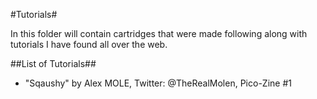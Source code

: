 #Tutorials#

In this folder will contain cartridges that were made following along with tutorials I have found all over the web.


##List of Tutorials##

* "Sqaushy" by Alex MOLE, Twitter: @TheRealMolen, Pico-Zine #1
